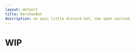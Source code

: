 ```yaml
---
layout: default
title: KerchooBot
description: an epic little discord bot, now open sourced.
---
```


# WIP